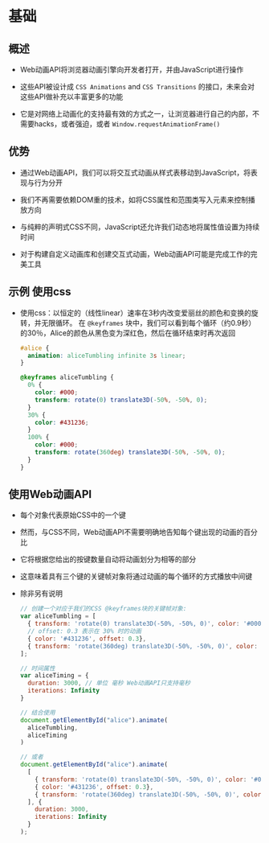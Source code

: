 # 基础

## 概述

+ Web动画API将浏览器动画引擎向开发者打开，并由JavaScript进行操作

+ 这些API被设计成 `CSS Animations` and `CSS Transitions` 的接口，未来会对这些API做补充以丰富更多的功能

+ 它是对网络上动画化的支持最有效的方式之一，让浏览器进行自己的内部，不需要hacks，或者强迫，或者 `Window.requestAnimationFrame()`

## 优势

+ 通过Web动画API，我们可以将交互式动画从样式表移动到JavaScript，将表现与行为分开

+ 我们不再需要依赖DOM重的技术，如将CSS属性和范围类写入元素来控制播放方向

+ 与纯粹的声明式CSS不同，JavaScript还允许我们动态地将属性值设置为持续时间

+ 对于构建自定义动画库和创建交互式动画，Web动画API可能是完成工作的完美工具

## 示例 使用css

+ 使用css：以恒定的（线性linear）速率在3秒内改变爱丽丝的颜色和变换的旋转，并无限循环。 在 `@keyframes` 块中，我们可以看到每个循环（约0.9秒）的30％，Alice的颜色从黑色变为深红色，然后在循环结束时再次返回

    ```css
    #alice {
      animation: aliceTumbling infinite 3s linear;
    }

    @keyframes aliceTumbling {
      0% {
        color: #000;
        transform: rotate(0) translate3D(-50%, -50%, 0);
      }
      30% {
        color: #431236;
      }
      100% {
        color: #000;
        transform: rotate(360deg) translate3D(-50%, -50%, 0);
      }
    }
    ```

## 使用Web动画API

+ 每个对象代表原始CSS中的一个键

+ 然而，与CSS不同，Web动画API不需要明确地告知每个键出现的动画的百分比

+ 它将根据您给出的按键数量自动将动画划分为相等的部分

+ 这意味着具有三个键的关键帧对象将通过动画的每个循环的方式播放中间键

+ 除非另有说明

    ```js
    // 创建一个对应于我们的CSS @keyframes块的关键帧对象:
    var aliceTumbling = [
      { transform: 'rotate(0) translate3D(-50%, -50%, 0)', color: '#000' },
      // offset: 0.3 表示在 30% 时的动画
      { color: '#431236', offset: 0.3},
      { transform: 'rotate(360deg) translate3D(-50%, -50%, 0)', color: '#000' }
    ];
    ```

    ```js
    // 时间属性
    var aliceTiming = {
      duration: 3000, // 单位 毫秒 Web动画API只支持毫秒
      iterations: Infinity
    }
    ```

    ```js
    // 结合使用
    document.getElementById("alice").animate(
      aliceTumbling,
      aliceTiming
    )

    // 或者
    document.getElementById("alice").animate(
      [
        { transform: 'rotate(0) translate3D(-50%, -50%, 0)', color: '#000' },
        { color: '#431236', offset: 0.3},
        { transform: 'rotate(360deg) translate3D(-50%, -50%, 0)', color: '#000' }
      ], {
        duration: 3000,
        iterations: Infinity
      }
    );
    ```
